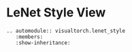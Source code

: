 # LeNet Style View

```{eval-rst}
.. automodule:: visualtorch.lenet_style
   :members:
   :show-inheritance:
```
